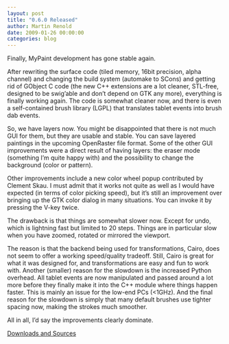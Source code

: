 ```yaml
---
layout: post
title: "0.6.0 Released"
author: Martin Renold
date: 2009-01-26 00:00:00
categories: blog
---
```


Finally, MyPaint development has gone stable again.

After rewriting the surface code (tiled memory, 16bit precision, alpha 
channel) and changing the build system (automake to SCons) and getting 
rid of GObject C code (the new C++ extensions are a lot cleaner, 
STL-free, designed to be swig’able and don’t depend on GTK any more), 
everything is finally working again. The code is somewhat cleaner now, 
and there is even a self-contained brush library (LGPL) that translates 
tablet events into brush dab events.

So, we have layers now. You might be disappointed that there is not 
much GUI for them, but they are usable and stable. You can save layered 
paintings in the upcoming OpenRaster file format. Some of the other GUI 
improvements were a direct result of having layers: the eraser mode 
(something I’m quite happy with) and the possibility to change the 
background (color or pattern).

Other improvements include a new color wheel popup contributed by 
Clement Skau. I must admit that it works not quite as well as I would 
have expected (in terms of color picking speed), but it’s still an 
improvement over bringing up the GTK color dialog in many situations. 
You can invoke it by pressing the V-key twice.

The drawback is that things are somewhat slower now. Except for undo, 
which is lightning fast but limited to 20 steps. Things are in 
particular slow when you have zoomed, rotated or mirrored the viewport.

The reason is that the backend being used for transformations, Cairo, 
does not seem to offer a working speed/quality tradeoff. Still, Cairo 
is great for what it was designed for, and transformations are easy and 
fun to work with. Another (smaller) reason for the slowdown is the 
increased Python overhead. All tablet events are now manipulated and 
passed around a lot more before they finally make it into the C++ 
module where things happen faster. This is mainly an issue for the 
low-end PCs (<1GHz). And the final reason for the slowdown is simply 
that many default brushes use tighter spacing now, making the strokes 
much smoother.

All in all, I’d say the improvements clearly dominate.

[Downloads and Sources](https://github.com/mypaint/mypaint/releases/tag/v0.6.0)

